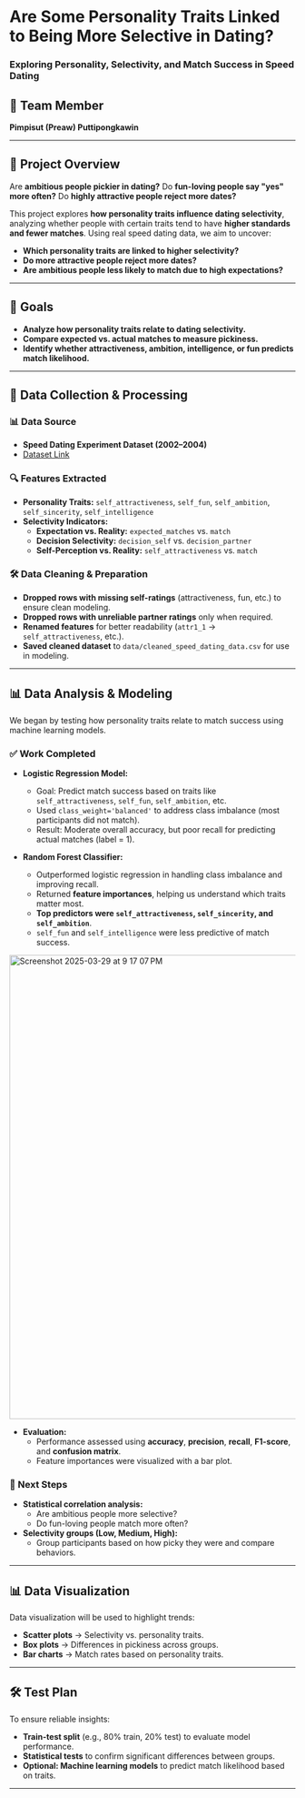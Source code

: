 # **Are Some Personality Traits Linked to Being More Selective in Dating?**  
### **Exploring Personality, Selectivity, and Match Success in Speed Dating**  

## **👥 Team Member**  
**Pimpisut (Preaw) Puttipongkawin**  

---

## **📌 Project Overview**  
Are **ambitious people pickier in dating?** Do **fun-loving people say "yes" more often?** Do **highly attractive people reject more dates?**  

This project explores **how personality traits influence dating selectivity**, analyzing whether people with certain traits tend to have **higher standards and fewer matches**. Using real speed dating data, we aim to uncover:  
- **Which personality traits are linked to higher selectivity?**  
- **Do more attractive people reject more dates?**  
- **Are ambitious people less likely to match due to high expectations?**  

---

## **🎯 Goals**  
- **Analyze how personality traits relate to dating selectivity.**  
- **Compare expected vs. actual matches to measure pickiness.**  
- **Identify whether attractiveness, ambition, intelligence, or fun predicts match likelihood.**  

---

## **📂 Data Collection & Processing**  
### **📊 Data Source**  
- **Speed Dating Experiment Dataset (2002–2004)**  
- [Dataset Link](https://www.kaggle.com/datasets/whenamancodes/speed-dating)  

### **🔍 Features Extracted**  
- **Personality Traits:** `self_attractiveness`, `self_fun`, `self_ambition`, `self_sincerity`, `self_intelligence`  
- **Selectivity Indicators:**  
   - **Expectation vs. Reality:** `expected_matches` vs. `match`  
   - **Decision Selectivity:** `decision_self` vs. `decision_partner`  
   - **Self-Perception vs. Reality:** `self_attractiveness` vs. `match`  

### **🛠 Data Cleaning & Preparation**  
- **Dropped rows with missing self-ratings** (attractiveness, fun, etc.) to ensure clean modeling.  
- **Dropped rows with unreliable partner ratings** only when required.  
- **Renamed features** for better readability (`attr1_1` → `self_attractiveness`, etc.).  
- **Saved cleaned dataset** to `data/cleaned_speed_dating_data.csv` for use in modeling.

---

## **📊 Data Analysis & Modeling**  
We began by testing how personality traits relate to match success using machine learning models.

### **✅ Work Completed**  
- **Logistic Regression Model:**  
   - Goal: Predict match success based on traits like `self_attractiveness`, `self_fun`, `self_ambition`, etc.  
   - Used `class_weight='balanced'` to address class imbalance (most participants did not match).  
   - Result: Moderate overall accuracy, but poor recall for predicting actual matches (label = 1).

- **Random Forest Classifier:**  
   - Outperformed logistic regression in handling class imbalance and improving recall.  
   - Returned **feature importances**, helping us understand which traits matter most.  
   - **Top predictors were `self_attractiveness`, `self_sincerity`, and `self_ambition`**.  
   - `self_fun` and `self_intelligence` were less predictive of match success.

<img width="816" alt="Screenshot 2025-03-29 at 9 17 07 PM" src="https://github.com/user-attachments/assets/6e1ae7aa-7d6d-45bc-b748-5c928015b86d" />

- **Evaluation:**  
   - Performance assessed using **accuracy**, **precision**, **recall**, **F1-score**, and **confusion matrix**.  
   - Feature importances were visualized with a bar plot.

### **📌 Next Steps**  
- **Statistical correlation analysis:**  
   - Are ambitious people more selective?  
   - Do fun-loving people match more often?  
- **Selectivity groups (Low, Medium, High):**  
   - Group participants based on how picky they were and compare behaviors.  

---

## **📊 Data Visualization**  
Data visualization will be used to highlight trends:  
- **Scatter plots** → Selectivity vs. personality traits.  
- **Box plots** → Differences in pickiness across groups.  
- **Bar charts** → Match rates based on personality traits.  

---

## **🛠️ Test Plan**  
To ensure reliable insights:  
- **Train-test split** (e.g., 80% train, 20% test) to evaluate model performance.  
- **Statistical tests** to confirm significant differences between groups.  
- **Optional: Machine learning models** to predict match likelihood based on traits.  

---

